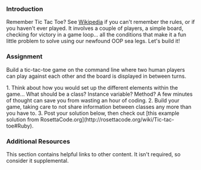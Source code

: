### Introduction

Remember Tic Tac Toe? See [Wikipedia](http://en.wikipedia.org/wiki/Tic-tac-toe) if you can't remember the rules, or if you haven't ever played.  It involves a couple of players, a simple board, checking for victory in a game loop... all the conditions that make it a fun little problem to solve using our newfound OOP sea legs.  Let's build it!

### Assignment

Build a tic-tac-toe game on the command line where two human players can play against each other and the board is displayed in between turns.

<div class="lesson-content__panel" markdown="1">
  1. Think about how you would set up the different elements within the game... What should be a class? Instance variable?  Method? A few minutes of thought can save you from wasting an hour of coding.
  2. Build your game, taking care to not share information between classes any more than you have to.
  3. Post your solution below, then check out [this example solution from RosettaCode.org](http://rosettacode.org/wiki/Tic-tac-toe#Ruby).
</div>

### Additional Resources
This section contains helpful links to other content. It isn't required, so consider it supplemental.
